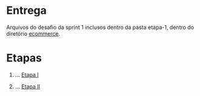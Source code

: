 
# Entrega

Arquivos do desafio da sprint 1 inclusos dentro da pasta etapa-1, dentro do diretório [ecommerce](etapa-1/ecommerce). 

# Etapas


1. ...
[Etapa I](etapa-1/entrega.txt)


2. ...
[Etapa II](etapa-2/entrega.txt)




